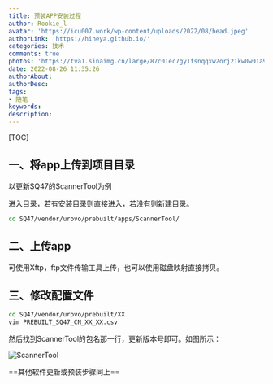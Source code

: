 ```yaml
---
title: 预装APP安装过程
author: Rookie_l
avatar: 'https://icu007.work/wp-content/uploads/2022/08/head.jpeg'
authorLink: 'https://hiheya.github.io/'
categories: 技术
comments: true
photos: 'https://tva1.sinaimg.cn/large/87c01ec7gy1fsnqqxw2orj21kw0w01a9.jpg'
date: 2022-08-26 11:35:26
authorAbout:
authorDesc:
tags:
- 随笔
keywords:
description:
---
```


[TOC]

## 一、将app上传到项目目录

以更新SQ47的ScannerTool为例

进入目录，若有安装目录则直接进入，若没有则新建目录。

```bash
cd SQ47/vendor/urovo/prebuilt/apps/ScannerTool/
```

## 二、上传app

可使用Xftp，ftp文件传输工具上传，也可以使用磁盘映射直接拷贝。

## 三、修改配置文件

```bash
cd SQ47/vendor/urovo/prebuilt/XX
vim PREBUILT_SQ47_CN_XX_XX.csv
```

然后找到ScannerTool的包名那一行，更新版本号即可。如图所示：

![ScannerTool](https://m.360buyimg.com/babel/jfs/t1/68572/19/21316/127652/62f9af0fE1ace48d7/9be96eb761f1f84f.png)

==其他软件更新或预装步骤同上==
